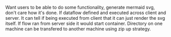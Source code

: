 Want users to be able to do some functionality, generate mermaid svg, don't care how it's done. If dataflow defined and executed across client and server. It can tell if being executed from client that it can just render the svg itself. If flow ran from server side it would start container. Directory on one machine can be transfered to another machine using zip up strategy.